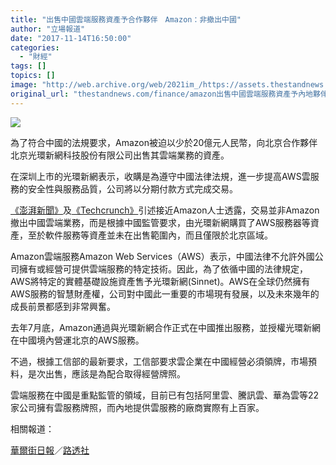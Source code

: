 ```yaml
---
title: "出售中國雲端服務資產予合作夥伴　Amazon：非撤出中國"
author: "立場報道"
date: "2017-11-14T16:50:00"
categories:
  - "財經"
tags: []
topics: []
image: "http://web.archive.org/web/2021im_/https://assets.thestandnews.com/media/photos/amazon2-01_S1vk8.png"
original_url: "thestandnews.com/finance/amazon出售中國雲端服務資產予內地夥伴"
---
```

![](http://web.archive.org/web/2021im_/https://assets.thestandnews.com/media/photos/amazon2-01_S1vk8.png)

為了符合中國的法規要求，Amazon被迫以少於20億元人民幣，向北京合作夥伴北京光環新網科技股份有限公司出售其雲端業務的資產。

在深圳上市的光環新網表示，收購是為遵守中國法律法規，進一步提高AWS雲服務的安全性與服務品質，公司將以分期付款方式完成交易。

[《澎湃新聞》](http://web.archive.org/web/20211229093001/http://www.thepaper.cn/newsDetail_forward_1864117)及[《Techcrunch》](http://web.archive.org/web/20211229093001/https://techcrunch.com/2017/11/13/aws-exits-china/)引述接近Amazon人士透露，交易並非Amazon撤出中國雲端業務，而是根據中國監管要求，由光環新網購買了AWS服務器等資產，至於軟件服務等資產並未在出售範圍內，而且僅限於北京區域。

Amazon雲端服務Amazon Web Services（AWS）表示，中國法律不允許外國公司擁有或經營可提供雲端服務的特定技術。因此，為了依循中國的法律規定，AWS將特定的實體基礎設施資產售予光環新網(Sinnet)。AWS在全球仍然擁有AWS服務的智慧財產權，公司對中國此一重要的市場現有發展，以及未來幾年的成長前景都感到非常興奮。

去年7月底，Amazon通過與光環新網合作正式在中國推出服務，並授權光環新網在中國境內營運北京的AWS服務。

不過，根據工信部的最新要求，工信部要求雲企業在中國經營必須領牌，市場預料，是次出售，應該是為配合取得經營牌照。

雲端服務在中國是重點監管的領域，目前已有包括阿里雲、騰訊雲、華為雲等22家公司擁有雲服務牌照，而內地提供雲服務的廠商實際有上百家。

相關報道：

[華爾街日報](http://web.archive.org/web/20211229093001/https://www.wsj.com/articles/amazon-to-sell-its-china-cloud-computing-business-1510628802)／[路透社](http://web.archive.org/web/20211229093001/http://www.reuters.com/article/us-china-amazon-cloud/amazon-sells-off-china-cloud-assets-as-tough-new-rules-bite-idUSKBN1DE0CL)